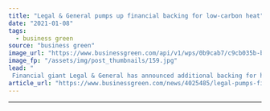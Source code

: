 ```yaml
---
title: "Legal & General pumps up financial backing for low-carbon heat"
date: "2021-01-08"
tags: 
  - business green
source: "business green"
image_url: "https://www.businessgreen.com/api/v1/wps/0b9cab7/c9cb035b-bac3-4254-a869-437d16a01663/4/heat-pumps-KangeStudio-185x114.jpg"
image_fp: "/assets/img/post_thumbnails/159.jpg"
lead: "
 Financial giant Legal & General has announced additional backing for heat pump technology, building on investments made last year ..."
article_url: "https://www.businessgreen.com/news/4025485/legal-pumps-financial-backing-low-carbon-heat"
---
```


---
